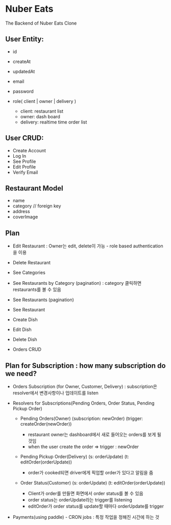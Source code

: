 # Nuber Eats

The Backend of Nuber Eats Clone

## User Entity:

- id
- createAt
- updatedAt

- email
- password
- role( client | owner | delivery )
  - client: restaurant list
  - owner: dash board
  - delivery: realtime time order list

## User CRUD:

- Create Account
- Log In
- See Profile
- Edit Profile
- Verify Email

## Restaurant Model

- name
- category // foreign key
- address
- coverImage

## Plan

- Edit Restaurant : Owner는 edit, delete이 가능 - role based authentication을 이용
- Delete Restaurant

- See Categories
- See Restaurants by Category (pagination) : category 클릭하면 restaurants를 볼 수 있음
- See Restaurants (pagination)
- See Restaurant

- Create Dish
- Edit Dish
- Delete Dish

- Orders CRUD

## Plan for Subscription : how many subscription do we need?

- Orders Subscription (for Owner, Customer, Delivery) : subscription은 resolver에서 변경사항이나 업데이트를 listen
- Resolvers for Subscriptions(Pending Orders, Order Status, Pending Pickup Order)

  - Pending Orders(Owner) (subscription: newOrder) (trigger: createOrder(newOrder))

    - restaurant owner는 dashboard에서 새로 들어오는 orders를 보게 될 것임
    - when the user create the order => trigger : newOrder

  - Pending Pickup Order(Delivery) (s: orderUpdate) (t: editOrder(orderUpdate))

    - order가 cooked되면 driver에게 픽업할 order가 있다고 알림을 줌

  - Order Status(Customer) (s: orderUpdate) (t: editOrder(orderUpdate))

    - Client가 order를 만들면 화면에서 order status를 볼 수 있음
    - order status는 orderUpdate라는 trigger를 listening
    - editOrder가 order status를 update할 때마다 orderUpdate를 trigger

- Payments(using paddle) - CRON jobs : 특정 작업을 정해진 시간에 하는 것
